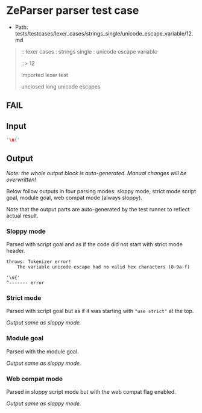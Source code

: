 # ZeParser parser test case

- Path: tests/testcases/lexer_cases/strings_single/unicode_escape_variable/12.md

> :: lexer cases : strings single : unicode escape variable
>
> ::> 12
>
> Imported lexer test
>
> unclosed long unicode escapes

## FAIL

## Input

`````js
'\u{'
`````

## Output

_Note: the whole output block is auto-generated. Manual changes will be overwritten!_

Below follow outputs in four parsing modes: sloppy mode, strict mode script goal, module goal, web compat mode (always sloppy).

Note that the output parts are auto-generated by the test runner to reflect actual result.

### Sloppy mode

Parsed with script goal and as if the code did not start with strict mode header.

`````
throws: Tokenizer error!
    The variable unicode escape had no valid hex characters (0-9a-f)

'\u{'
^------- error
`````

### Strict mode

Parsed with script goal but as if it was starting with `"use strict"` at the top.

_Output same as sloppy mode._

### Module goal

Parsed with the module goal.

_Output same as sloppy mode._

### Web compat mode

Parsed in sloppy script mode but with the web compat flag enabled.

_Output same as sloppy mode._
